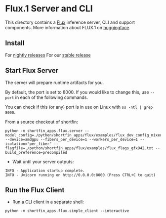 # Flux.1 Server and CLI

This directory contains a [Flux](https://blackforestlabs.ai/#get-flux) inference server, CLI and support components. More information about FLUX.1 on [huggingface](https://huggingface.co/black-forest-labs/FLUX.1-dev).

## Install

For [nightly releases](../../../../docs/nightly_releases.md)
For our [stable release](../../../../docs/user_guide.md)

## Start Flux Server
The server will prepare runtime artifacts for you.

By default, the port is set to 8000. If you would like to change this, use `--port` in each of the following commands.

You can check if this (or any) port is in use on Linux with `ss -ntl | grep 8000`.

From a source checkout of shortfin:
```
python -m shortfin_apps.flux.server --model_config=./python/shortfin_apps/flux/examples/flux_dev_config_mixed.json --device=amdgpu --fibers_per_device=1 --workers_per_device=1 --isolation="per_fiber" --flagfile=./python/shortfin_apps/flux/examples/flux_flags_gfx942.txt --build_preference=precompiled
```
 - Wait until your server outputs:
```
INFO - Application startup complete.
INFO - Uvicorn running on http://0.0.0.0:8000 (Press CTRL+C to quit)
```
## Run the Flux Client

 - Run a CLI client in a separate shell:
```
python -m shortfin_apps.flux.simple_client --interactive
```
